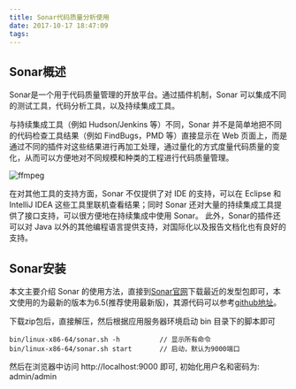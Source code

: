 ```yaml
---
title: Sonar代码质量分析使用
date: 2017-10-17 18:47:09
tags:
---
```

## Sonar概述
Sonar是一个用于代码质量管理的开放平台。通过插件机制，Sonar 可以集成不同的测试工具，代码分析工具，以及持续集成工具。

与持续集成工具（例如 Hudson/Jenkins 等）不同，Sonar 并不是简单地把不同的代码检查工具结果（例如 FindBugs，PMD 等）直接显示在 Web 页面上，而是通过不同的插件对这些结果进行再加工处理，通过量化的方式度量代码质量的变化，从而可以方便地对不同规模和种类的工程进行代码质量管理。

![ffmpeg](http://wx3.sinaimg.cn/mw690/78d85414ly1fknfudniaej21kw0uan49.jpg)
<!-- more -->

在对其他工具的支持方面，Sonar 不仅提供了对 IDE 的支持，可以在 Eclipse 和 IntelliJ IDEA 这些工具里联机查看结果；同时 Sonar 还对大量的持续集成工具提供了接口支持，可以很方便地在持续集成中使用 Sonar。
此外，Sonar的插件还可以对 Java 以外的其他编程语言提供支持，对国际化以及报告文档化也有良好的支持。

## Sonar安装
本文主要介绍 Sonar 的使用方法，直接到[Sonar官网](https://www.sonarqube.org)下载最近的发型包即可，本文使用的为最新的版本为6.5(推荐使用最新版)，其源代码可以参考[github地址](https://github.com/SonarSource/sonarqube)。

下载zip包后，直接解压，然后根据应用服务器环境启动 bin 目录下的脚本即可


```
bin/linux-x86-64/sonar.sh -h          // 显示所有命令
bin/linux-x86-64/sonar.sh start       // 启动，默认为9000端口
```

然后在浏览器中访问 http://localhost:9000 即可, 初始化用户名和密码为: admin/admin



